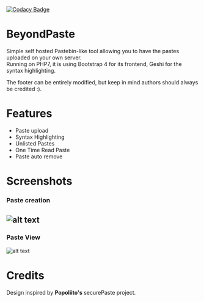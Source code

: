 [![Codacy Badge](https://api.codacy.com/project/badge/Grade/f1db17ec46c343b99b0b4d51e9838f23)](https://www.codacy.com/app/dodo.lasticot/BeyondPaste?utm_source=github.com&amp;utm_medium=referral&amp;utm_content=RaJiska/BeyondPaste&amp;utm_campaign=Badge_Grade)
# BeyondPaste
Simple self hosted Pastebin-like tool allowing you to have the pastes uploaded on your own server.  
Running on PHP7, it is using Bootstrap 4 for its frontend, Geshi for the syntax highlighting.  
  
The footer can be entirely modified, but keep in mind authors should always be credited :).

# Features
* Paste upload
* Syntax Highlighting
* Unlisted Pastes
* One Time Read Paste
* Paste auto remove

# Screenshots
### **Paste creation**
![alt text](https://i.gyazo.com/c6270e7c1068d4bbb463e10c2940a382.png)  
---------------------
### **Paste View**
![alt text](https://i.gyazo.com/abedef0e0aca81f07894fd0e7802fec0.png)

# Credits
Design inspired by **Popoliito's** securePaste project.
